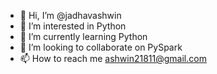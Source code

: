 - 👋 Hi, I’m @jadhavashwin
- 👀 I’m interested in Python
- 🌱 I’m currently learning Python
- 💞️ I’m looking to collaborate on PySpark
- 📫 How to reach me ashwin21811@gmail.com

<!---
jadhavashwin/jadhavashwin is a ✨ special ✨ repository because its `README.md` (this file) appears on your GitHub profile.
You can click the Preview link to take a look at your changes.
--->

